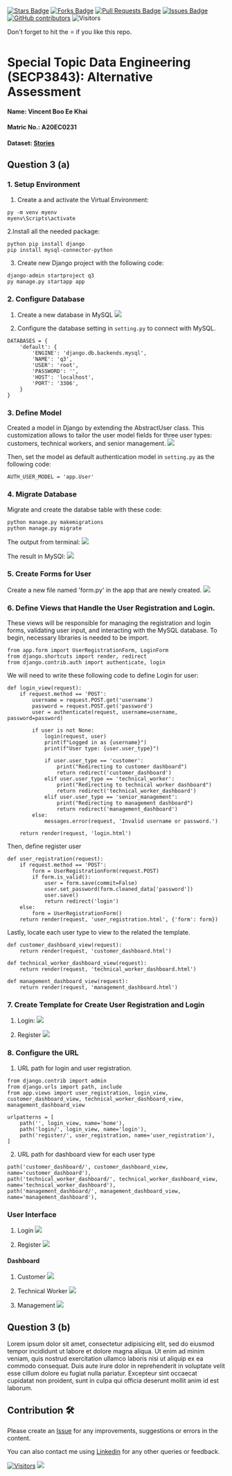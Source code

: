 <a href="https://github.com/drshahizan/SECP3843/stargazers"><img src="https://img.shields.io/github/stars/drshahizan/SECP3843" alt="Stars Badge"/></a>
<a href="https://github.com/drshahizan/SECP3843/network/members"><img src="https://img.shields.io/github/forks/drshahizan/SECP3843" alt="Forks Badge"/></a>
<a href="https://github.com/drshahizan/SECP3843/pulls"><img src="https://img.shields.io/github/issues-pr/drshahizan/SECP3843" alt="Pull Requests Badge"/></a>
<a href="https://github.com/drshahizan/SECP3843/issues"><img src="https://img.shields.io/github/issues/drshahizan/SECP3843" alt="Issues Badge"/></a>
<a href="https://github.com/drshahizan/SECP3843/graphs/contributors"><img alt="GitHub contributors" src="https://img.shields.io/github/contributors/drshahizan/SECP3843?color=2b9348"></a>
![Visitors](https://api.visitorbadge.io/api/visitors?path=https%3A%2F%2Fgithub.com%2Fdrshahizan%2FSECP3843&labelColor=%23d9e3f0&countColor=%23697689&style=flat)

Don't forget to hit the :star: if you like this repo.

# Special Topic Data Engineering (SECP3843): Alternative Assessment

#### Name: Vincent Boo Ee Khai
#### Matric No.: A20EC0231
#### Dataset: [Stories](https://github.com/drshahizan/dataset/tree/main/mongodb/07-stories)

## Question 3 (a)
### 1. Setup Environment
1. Create a and activate the Virtual Environment:
```
py -m venv myenv
myenv\Scripts\activate
```

2.Install all the needed package:
```
python pip install django
pip install mysql-connector-python
```

3. Create new Django project with the following code:
```
django-admin startproject q3
py manage.py startapp app
```

### 2. Configure Database
1. Create a new database in MySQL
<img src="https://github.com/drshahizan/SECP3843/assets/120615951/51284dba-093a-426e-a396-9b50a10243c9"></img>

2. Configure the database setting in `setting.py` to connect with MySQL.
```
DATABASES = {
    'default': {
        'ENGINE': 'django.db.backends.mysql',
        'NAME': 'q3',
        'USER': 'root',
        'PASSWORD': '',
        'HOST': 'localhost',
        'PORT': '3306',
    }
}
```

### 3. Define Model 
Created a model in Django by extending the AbstractUser class. This customization allows to tailor the user model fields for three user types: customers, technical workers, and senior management.
<img src="https://github.com/drshahizan/SECP3843/assets/120615951/3df02aa1-bd8a-4ed5-81be-7e9ee5b5f010"></img>

Then, set the model as default authentication model in `setting.py` as the following code:
```
AUTH_USER_MODEL = 'app.User'
```

### 4. Migrate Database
Migrate and create the databse table with these code:
```
python manage.py makemigrations
python manage.py migrate
```
The output from terminal:
<img src="https://github.com/drshahizan/SECP3843/assets/120615951/fa0ff521-58ed-4785-8b97-4fab57c3d737"></img>

The result in MySQl:
<img src="https://github.com/drshahizan/SECP3843/assets/120615951/4a587214-d774-4e51-86ee-5b5d9d047c4a"></img>

### 5. Create Forms for User
Create a new file named 'form.py' in the app that are newly created.
<img src="https://github.com/drshahizan/SECP3843/assets/120615951/2fb1e2e7-60ec-4ed0-8012-563fb556aac3"></img>

### 6. Define Views that Handle the User Registration and Login.
These views will be responsible for managing the registration and login forms, validating user input, and interacting with the MySQL database. To begin, necessary libraries is needed to be import.
```
from app.form import UserRegistrationForm, LoginForm
from django.shortcuts import render, redirect
from django.contrib.auth import authenticate, login
```
We will need to write these following code to define Login for user:
```
def login_view(request):
    if request.method == 'POST':
        username = request.POST.get('username')
        password = request.POST.get('password')
        user = authenticate(request, username=username, password=password)

        if user is not None:
            login(request, user)
            print(f"Logged in as {username}")
            print(f"User type: {user.user_type}")
            
            if user.user_type == 'customer':
                print("Redirecting to customer dashboard")
                return redirect('customer_dashboard')
            elif user.user_type == 'technical_worker':
                print("Redirecting to technical worker dashboard")
                return redirect('technical_worker_dashboard')
            elif user.user_type == 'senior_management':
                print("Redirecting to management dashboard")
                return redirect('management_dashboard')
        else:
            messages.error(request, 'Invalid username or password.')
    
    return render(request, 'login.html')
```
Then, define register user
```
def user_registration(request):
    if request.method == 'POST':
        form = UserRegistrationForm(request.POST)
        if form.is_valid():
            user = form.save(commit=False)
            user.set_password(form.cleaned_data['password'])
            user.save()
            return redirect('login')
    else:
        form = UserRegistrationForm()
    return render(request, 'user_registration.html', {'form': form})
```
Lastly, locate each user type to view to the related the template.
```
def customer_dashboard_view(request):
    return render(request, 'customer_dashboard.html')

def technical_worker_dashboard_view(request):
    return render(request, 'technical_worker_dashboard.html')

def management_dashboard_view(request):
    return render(request, 'management_dashboard.html')
```

### 7. Create Template for Create User Registration and Login
1. Login:
<img src="https://github.com/drshahizan/SECP3843/assets/120615951/b22cccfd-5346-4978-9265-dc54f5284716"></img>

2. Register
<img src="https://github.com/drshahizan/SECP3843/assets/120615951/5d1564f0-98ed-4e89-ae6e-a20667e96d62"></img>

### 8. Configure the URL
1. URL path for login and user registration.
```
from django.contrib import admin
from django.urls import path, include
from app.views import user_registration, login_view, customer_dashboard_view, technical_worker_dashboard_view, management_dashboard_view

urlpatterns = [
    path('', login_view, name='home'),
    path('login/', login_view, name='login'),
    path('register/', user_registration, name='user_registration'),
]
```

2. URL path for dashboard view for each user type
```
path('customer_dashboard/', customer_dashboard_view, name='customer_dashboard'),
path('technical_worker_dashboard/', technical_worker_dashboard_view, name='technical_worker_dashboard'),
path('management_dashboard/', management_dashboard_view, name='management_dashboard'),
```

### User Interface
1. Login
<img src="https://github.com/drshahizan/SECP3843/assets/120615951/af501f19-f79a-4169-9b96-d269f7d623cb"></img>

2. Register
<img src="https://github.com/drshahizan/SECP3843/assets/120615951/c4551943-55e4-4665-a516-19b1c4b2b25e"></img>

#### Dashboard
1. Customer 
<img src="https://github.com/drshahizan/SECP3843/assets/120615951/00a01dd0-a4a2-49a4-8403-46460d70e8f6"></img>

2. Technical Worker
<img src="https://github.com/drshahizan/SECP3843/assets/120615951/ce4098cd-5872-46f4-a3a1-c31a10eaa6cb"></img>

3. Management
<img src="https://github.com/drshahizan/SECP3843/assets/120615951/cbb73235-1106-4aa8-8242-50b0b95782c2"></img>

## Question 3 (b)
Lorem ipsum dolor sit amet, consectetur adipisicing elit, sed do eiusmod tempor incididunt ut labore et dolore magna aliqua. Ut enim ad minim veniam, quis nostrud exercitation ullamco laboris nisi ut aliquip ex ea commodo consequat. Duis aute irure dolor in reprehenderit in voluptate velit esse cillum dolore eu fugiat nulla pariatur. Excepteur sint occaecat cupidatat non proident, sunt in culpa qui officia deserunt mollit anim id est laborum.

## Contribution 🛠️
Please create an [Issue](https://github.com/drshahizan/special-topic-data-engineering/issues) for any improvements, suggestions or errors in the content.

You can also contact me using [Linkedin](https://www.linkedin.com/in/drshahizan/) for any other queries or feedback.

[![Visitors](https://api.visitorbadge.io/api/visitors?path=https%3A%2F%2Fgithub.com%2Fdrshahizan&labelColor=%23697689&countColor=%23555555&style=plastic)](https://visitorbadge.io/status?path=https%3A%2F%2Fgithub.com%2Fdrshahizan)
![](https://hit.yhype.me/github/profile?user_id=81284918)



